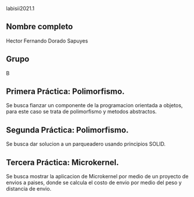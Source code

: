 labisii2021.1

## Nombre completo

Hector Fernando Dorado Sapuyes

## Grupo

B

## Primera Práctica: Polimorfismo.

Se busca fianzar un componente de la programacion orientada a objetos, 
para este caso se trata de polimorfismo y metodos abstractos.

## Segunda Práctica: Polimorfismo.

Se busca dar solucion a un parqueadero usando principios SOLID.

## Tercera Práctica: Microkernel.

Se busca mostrar la aplicacion de Microkernel por medio de un proyecto 
de envios a paises, donde se calcula el costo de envio por medio del 
peso y distancia de envio.
